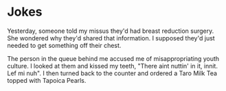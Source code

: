 # Jokes

Yesterday, someone told my missus they'd had breast reduction surgery. She wondered why they'd shared that information. I supposed they'd just needed to get something off their chest.

The person in the queue behind me accused me of misappropriating youth culture. I looked at them and kissed my teeth, "There aint nuttin' in it, innit. Lef mi nuh". I then turned back to the counter and ordered a Taro Milk Tea topped with Tapoica Pearls.

&nbsp;
